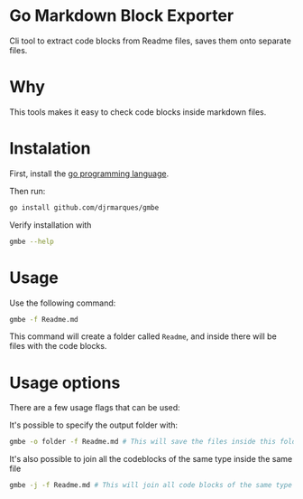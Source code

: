 # Go Markdown Block Exporter
Cli tool to extract code blocks from Readme files, saves them onto separate files.

# Why
This tools makes it easy to check code blocks inside markdown files. 

# Instalation
First, install the [go programming language](https://go.dev/doc/install). 

Then run:

```sh
go install github.com/djrmarques/gmbe
```

Verify installation with
 
 ```sh
gmbe --help
 ```
 
 
# Usage

Use the following command:

```sh
gmbe -f Readme.md
```

This command will create a folder called `Readme`, and inside there will be files with the code blocks.

# Usage options
There are a few usage flags that can be used:

It's possible to specify the output folder with:
``` sh
gmbe -o folder -f Readme.md # This will save the files inside this folder
```

It's also possible to join all the codeblocks of the same type inside the same file
``` sh
gmbe -j -f Readme.md # This will join all code blocks of the same type in the same file
```



